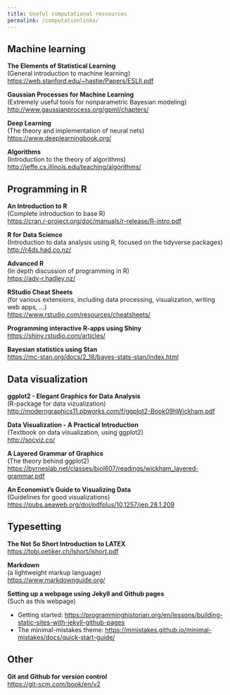 ```yaml
---
title: Useful computational ressources
permalink: /computationlinks/
---
```



## Machine learning
**The Elements of Statistical Learning**  
(General introduction to machine learning)  
<https://web.stanford.edu/~hastie/Papers/ESLII.pdf>

**Gaussian Processes for Machine Learning**  
(Extremely useful tools for nonparametric Bayesian modeling)  
<http://www.gaussianprocess.org/gpml/chapters/>  

**Deep Learning**  
(The theory and implementation of neural nets)  
<https://www.deeplearningbook.org/>  

**Algorithms**  
(Introduction to the theory of algorithms)  
<http://jeffe.cs.illinois.edu/teaching/algorithms/>  

## Programming in R
**An Introduction to R**  
(Complete introduction to base R)  
<https://cran.r-project.org/doc/manuals/r-release/R-intro.pdf>  

**R for Data Science**  
(Introduction to data analysis using R, focused on the tidyverse packages)  
<http://r4ds.had.co.nz/>  

**Advanced R**  
(In depth discussion of programming in R)  
<https://adv-r.hadley.nz/>  

**RStudio Cheat Sheets**  
(for various extensions, including data processing, visualization, writing web apps, ...)  
<https://www.rstudio.com/resources/cheatsheets/>  

**Programming interactive R-apps using Shiny**  
<https://shiny.rstudio.com/articles/>  

**Bayesian statistics using Stan**  
<https://mc-stan.org/docs/2_18/bayes-stats-stan/index.html>  


## Data visualization
**ggplot2 - Elegant Graphics for Data Analysis**  
(R-package for data vizualization)  
<http://moderngraphics11.pbworks.com/f/ggplot2-Book09hWickham.pdf>  

**Data Visualization - A Practical Introduction**  
(Textbook on data visualization, using ggplot2)  
<http://socviz.co/>  

**A Layered Grammar of Graphics**  
(The theory behind ggplot2)  
<https://byrneslab.net/classes/biol607/readings/wickham_layered-grammar.pdf>  

**An Economist’s Guide to Visualizing Data**  
(Guidelines for good visualizations)  
<https://pubs.aeaweb.org/doi/pdfplus/10.1257/jep.28.1.209>  


## Typesetting
**The Not So Short Introduction to LATEX**  
<https://tobi.oetiker.ch/lshort/lshort.pdf>  

**Markdown**  
(a lightweight markup language)  
<https://www.markdownguide.org/>  

**Setting up a webpage using Jekyll and Github pages**  
(Such as this webpage)
- Getting started: <https://programminghistorian.org/en/lessons/building-static-sites-with-jekyll-github-pages>  
- The minimal-mistakes theme: <https://mmistakes.github.io/minimal-mistakes/docs/quick-start-guide/>  


## Other
**Git and Github for version control**  
<https://git-scm.com/book/en/v2>  




